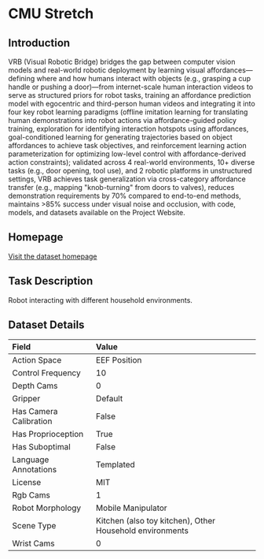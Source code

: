 # CMU Stretch


## Introduction

VRB (Visual Robotic Bridge) bridges the gap between computer vision models and real-world robotic deployment by learning visual affordances—defining where and how humans interact with objects (e.g., grasping a cup handle or pushing a door)—from internet-scale human interaction videos to serve as structured priors for robot tasks, training an affordance prediction model with egocentric and third-person human videos and integrating it into four key robot learning paradigms (offline imitation learning for translating human demonstrations into robot actions via affordance-guided policy training, exploration for identifying interaction hotspots using affordances, goal-conditioned learning for generating trajectories based on object affordances to achieve task objectives, and reinforcement learning action parameterization for optimizing low-level control with affordance-derived action constraints); validated across 4 real-world environments, 10+ diverse tasks (e.g., door opening, tool use), and 2 robotic platforms in unstructured settings, VRB achieves task generalization via cross-category affordance transfer (e.g., mapping "knob-turning" from doors to valves), reduces demonstration requirements by 70% compared to end-to-end methods, maintains >85% success under visual noise and occlusion, with code, models, and datasets available on the Project Website.


## Homepage

[Visit the dataset homepage](https://robo-affordances.github.io/)


## Task Description

Robot interacting with different household environments.


## Dataset Details

| Field                            | Value                    |
|:---------------------------------|:-------------------------|
| Action Space                     | EEF Position           |
| Control Frequency                     | 10           |
| Depth Cams                     | 0           |
| Gripper                     | Default           |
| Has Camera Calibration                     | False           |
| Has Proprioception                     | True           |
| Has Suboptimal                     | False           |
| Language Annotations                     | Templated           |
| License                     | MIT           |
| Rgb Cams                     | 1           |
| Robot Morphology                     | Mobile Manipulator           |
| Scene Type                     | Kitchen (also toy kitchen), Other Household environments           |
| Wrist Cams                     | 0           |



